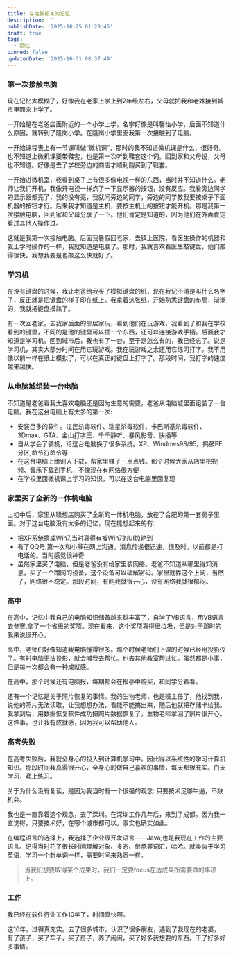 ```yaml
---
title: 与电脑相关的记忆
description: ''
publishDate: '2025-10-25 01:20:45'
draft: true
tags:
  - 回忆
pinned: false
updatedDate: '2025-10-31 08:37:49'
---
```

### 第一次接触电脑

现在记忆太模糊了，好像我在老家上学上到2年级左右，父母就把我和老妹接到城市里面来上学了。

一开始是在老爸店面附近的一个小学上学，名字好像是叫馨怡小学，后面不知道什么原因，就转到了隆岗小学。在隆岗小学里面我第一次接触到了电脑。

一开始课程表上有一节课叫做“微机课”，那时的我不知道微机课是什么，很好奇。也不知道上微机课要带鞋套，也是第一次听到鞋套这个词。回到家和父母说，父母也不知道。好像是去了学校旁边的商店才顺利购买到了鞋套。

一开始进微机室，我看到桌子上有很多像电视一样的东西，当时并不知道什么。老师让我们开机，我像开电视一样点了一下显示器的按钮，没有反应。我看旁边同学的显示器都亮了，我的没有亮，我就问旁边的同学，旁边的同学教我要按桌子下面机器的按钮才行。后来我才知道是主机，要按主机上的按钮才能开机。那是我第一次接触电脑，回到家和父母分享了一下。他们肯定是知道的，因为他们在外面肯定看过其他人操作过。

这就是我第一次接触电脑。后面我暑假回老家，去镇上医院，看医生操作的机器和我上学时操作的一样，我就知道是电脑了。那时，我就喜欢看医生敲键盘，他们敲得很快。我想我要是也敲这么快就好了。

### 学习机

在没有键盘的时候，我让老爸给我买了模拟键盘的纸，现在我记不清是叫什么名字了，反正就是把键盘的样子印在纸上。我拿着这张纸，开始熟悉键盘的布局，渐渐的，我就把键盘摸熟了。

有一次回老家，去我家后面的邻居家玩，看到他们在玩游戏，我看到了和我在学校看到的键盘，不同的是他的键盘可以插一个东西，还可以连接游戏手柄。后面我才知道是学习机。回到城市后，我也有了一台，至于是怎么有的，我已经忘了。说是学习机，其实大部分时间在用它玩游戏。我在玩游戏之余还用它练习打字。我不用像以前一样在纸上模拟了，可以在真正的键盘上打字了。那段时间，我打字的速度越来越快。

### 从电脑城组装一台电脑

不知道是老爸看我太喜欢电脑还是因为生意的需要，老爸从电脑城里面组装了一台电脑。我在这台电脑上有太多的第一次:
- 安装巨多的软件。江民杀毒软件、瑞星杀毒软件、卡巴斯基杀毒软件、3Dmax、GTA、金山打字王、千千静听、暴风影音、快播等
- 自从学会了装机，给这台电脑换了很多系统。XP、Windows98/95。捣鼓PE,分区,命令行命令等
- 在这台电脑上给别人下载，帮家里赚了一点点钱。那个时候大家从店里把视频、音乐下载到手机，不像现在有网络很方便
- 在学校里面微机课上学习的知识，可以在这台电脑里面复现

### 家里买了全新的一体机电脑

上初中后，家里从联想店购买了全新的一体机电脑，放在了合肥的第一套房子里面。对于这台电脑没有太多的记忆，现在能想起来的有:
- 把XP系统换成Win7,当时真得有被Win7的UI惊艳到
- 有了QQ号,第一次和小爷在网上沟通。消息传递很迅速，很及时。以前都是打电话的。当时感觉很神奇
- 虽然家里买了电脑，但是老爸没有给家里装网络。老爸不知道从哪里得知消息，买了一个蹭网的设备，这个设备可以破解密码。家里就靠这个上网，当然了，网络很不稳定。那段时间，有网我就很开心，没有网络我就很郁闷。


### 高中

在高中，记忆中我自己的电脑知识储备越来越丰富了，自学了VB语言，用VB语言去参赛,拿了一个省级的奖项。现在看来，这个奖项真得很垃圾，但是对于那时的我来说很开心。

高中，老师们好像知道我电脑懂得很多。那个时候老师们上课的时候已经用投影仪了。有时电脑无法投影，就会喊我去帮忙。也去其他教室帮过忙。虽然都是小事，但是每一次都会有一种成就感。

在高中，那个时候还有电脑报，每期都会在报亭中购买，和同学分着看。

还有一个记忆是关于照片恢复的事情。我的生物老师，也是班主任了，他找到我，说他的照片无法读取，让我想想办法，看能不能搞出来，随后他就把存储卡给我。我拿到后，用数据恢复软件成功把照片数据恢复了。生物老师拿回了照片很开心。这件事，也让我有成就感，因为我可以帮助他人。

### 高考失败

在高考失败后，我就全身心的投入到计算机学习中。因此得以系统性的学习计算机知识。那段时间我真得很开心，全身心的做自己喜欢的事情，每天都很充实。白天学习，晚上练习。

关于为什么没有复读，是因为我当时有一个很强的观念: 只要技术足够牛逼，不缺机会。

我也是一直靠着这个观念，去了深圳。在深圳工作几年后，来到了成都。因为我一直觉得，只要技术好，在哪个城市都可以。事实也确实如此。

在编程语言的选择上，我选择了企业级开发语言——Java,也是我现在工作的主要语言。记得当时花了很长时间理解对象、多态、继承等词汇，哈哈。就类似于学习英语，学习一个新单词一样，需要时间来熟悉一样。

> 当我们想要取得某个成果时，我们一定要focus在达成果所需要做的事项上。


### 工作

我已经在软件行业工作10年了，时间真快啊。

这10年，过得真充实。去了很多城市，认识了很多朋友，遇到了我现在的老婆，有了孩子，买了车子，买了房子，养了闹闹，买了好多我想要的东西。干了好多好多事情。











